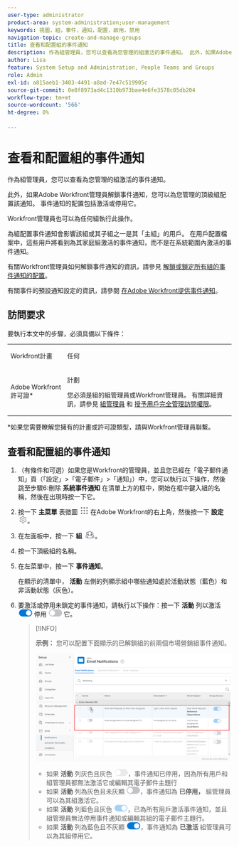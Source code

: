 ```yaml
---
user-type: administrator
product-area: system-administration;user-management
keywords: 視圖，組，事件，通知，配置，啟用，禁用
navigation-topic: create-and-manage-groups
title: 查看和配置組的事件通知
description: 作為組管理員，您可以查看為您管理的組激活的事件通知。 此外，如果Adobe Workfront管理員解鎖事件通知，您可以為您管理的頂級組配置該通知。 事件通知的配置包括激活或停用它。
author: Lisa
feature: System Setup and Administration, People Teams and Groups
role: Admin
exl-id: a815aeb1-3403-4491-a8ad-7e47c519905c
source-git-commit: 0e8f8973ad4c1310b973bae4e6fe3578c05db204
workflow-type: tm+mt
source-wordcount: '566'
ht-degree: 0%

---
```


# 查看和配置組的事件通知

作為組管理員，您可以查看為您管理的組激活的事件通知。

此外，如果Adobe Workfront管理員解鎖事件通知，您可以為您管理的頂級組配置該通知。 事件通知的配置包括激活或停用它。

Workfront管理員也可以為任何組執行此操作。

為組配置事件通知會影響該組或其子組之一是其「主組」的用戶。 在用戶配置檔案中，這些用戶將看到為其家庭組激活的事件通知，而不是在系統範圍內激活的事件通知。

有關Workfront管理員如何解鎖事件通知的資訊，請參見 [解鎖或鎖定所有組的事件通知的配置](../../../administration-and-setup/manage-workfront/emails/unlock-configuration-of-event-notifications-for-groups.md)。

有關事件的預設通知設定的資訊，請參閱 [在Adobe Workfront提供事件通知](../../../administration-and-setup/manage-workfront/emails/event-notifications-available-in-wf.md)。

## 訪問要求

要執行本文中的步驟，必須具備以下條件：

<table style="table-layout:auto"> 
 <col> 
 <col> 
 <tbody> 
  <tr> 
   <td role="rowheader">Workfront計畫</td> 
   <td> <p>任何</p> </td> 
  </tr> 
  <tr> 
   <td role="rowheader">Adobe Workfront許可證*</td> 
   <td> <p>計劃 </p> <p>您必須是組的組管理員或Workfront管理員。 有關詳細資訊，請參見 <a href="../../../administration-and-setup/manage-groups/group-roles/group-administrators.md" class="MCXref xref">組管理員</a> 和 <a href="../../../administration-and-setup/add-users/configure-and-grant-access/grant-a-user-full-administrative-access.md" class="MCXref xref">授予用戶完全管理訪問權限</a>。</p> </td> 
  </tr> 
 </tbody> 
</table>

&#42;如果您需要瞭解您擁有的計畫或許可證類型，請與Workfront管理員聯繫。

## 查看和配置組的事件通知

1. （有條件和可選）如果您是Workfront的管理員，並且您已經在「電子郵件通知」頁（「設定」>「電子郵件」>「通知」）中，您可以執行以下操作，然後跳至步驟6:刪除 **系統事件通知** 在清單上方的框中，開始在框中鍵入組的名稱，然後在出現時按一下它。
1. 按一下 **主菜單** 表徵圖 ![](assets/main-menu-icon.png) 在Adobe Workfront的右上角，然後按一下 **設定** ![](assets/gear-icon-settings.png)。

1. 在左面板中，按一下 **組** ![](assets/groups-icon.png)。

1. 按一下頂級組的名稱。
1. 在左菜單中，按一下 **事件通知**。

   在顯示的清單中， **活動** 左側的列顯示組中哪些通知處於活動狀態（藍色）和非活動狀態（灰色）。

1. 要激活或停用未鎖定的事件通知，請執行以下操作：按一下 <strong>活動</strong> 列以激活 <img src="assets/email-notification-enabled-unlocked.png"> 停用 <img src="assets/email-notification-disabled-unlocked.png"> 它。

   >[!INFO]
   >
   >**示例：** 您可以配置下面顯示的已解鎖組的前兩個市場營銷組事件通知。</p> <p> <img src="assets/configure-group-event-notifications.png">
   >* 如果 <strong>活動</strong> 列灰色且灰色 <img src="assets/email-notification-disabled-locked.png">，事件通知已停用，因為所有用戶和組管理員都無法激活它或編輯其電子郵件主題行
   >* 如果 <strong>活動</strong> 列為灰色且未灰顯 <img src="assets/email-notification-disabled-unlocked.png">，事件通知為 <strong>已停用，</strong> 組管理員可以為其組激活它。
   >* 如果 <strong>活動</strong> 列藍色且灰色 <img src="assets/email-notification-enabled-locked.png">，已為所有用戶激活事件通知，並且組管理員無法停用事件通知或編輯其組的電子郵件主題行。
   >* 如果 <strong>活動</strong> 列為藍色且不灰顯 <img src="assets/email-notification-enabled-unlocked.png">，事件通知為 <strong>已激活</strong> 組管理員可以為其組停用它。


<!--
This step (with substeps) is for functionality from a Sprint 3 2021 story that got put on hold. Also see the PDF on the story for some text earlier in the article that needs to be added. 

1. To customize the email subject line of an event notification,
  1. Click the name of the event notification.
  1. In the <strong>Event Notification</strong> box that displays, in the <strong>Email Subject Line</strong> box, change the text and fields, including custom fields, then click <strong>Update</strong> to save the new subject lines for your emails.
  IMPORTANT: The names of the fields added must match the camel case syntax of our database structure. For more information about how our objects and their fields are named in the Workfront database, see the <a href="../../../wf-api/workfront-api.md" class="MCXref xref">Adobe Workfront API</a>.
  For more information about customizing the email subject line of an event notification, see <a href="../../../administration-and-setup/manage-workfront/emails/custom-email-subjects-event-notification.md" class="MCXref xref">Customize email subjects for event notifications</a>. 
-->

